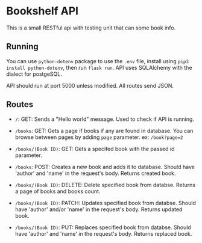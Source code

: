 # Bookshelf API
This is a small RESTful api with testing unit that can some book info.
## Running
You can use `python-dotenv` package to use the `.env` file, install using `pip3 install python-dotenv`, then run `flask run`. API uses SQLAlchemy with the dialect for postgeSQL.

API should run at port 5000 unless modified. All routes send JSON.
## Routes

- `/`:
GET: Sends a "Hello world" message. Used to check if API is running.

- `/books`:
GET: Gets a page if books if any are found in database. You can browse between pages by adding `page` parameter. ex: `/book?page=2`

- `/books/(Book ID)`:
GET: Gets a specifed book with the passed id parameter.

- `/books`:
POST: Creates a new book and adds it to database. Should have 'author' and 'name' in the request's body. Returns created book.

- `/books/(Book ID)`:
DELETE: Delete specified book from databse. Returns a page of books and books count.

- `/books/(Book ID)`:
PATCH: Updates specified book from databse. Should have 'author' and/or 'name' in the request's body. Returns updated book.

- `/books/(Book ID)`:
PUT: Replaces specified book from databse. Should have 'author' and 'name' in the request's body. Returns replaced book.



